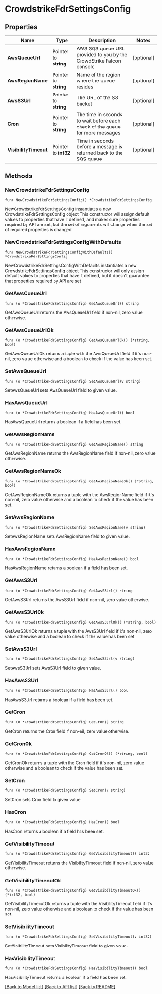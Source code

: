 # CrowdstrikeFdrSettingsConfig

## Properties

Name | Type | Description | Notes
------------ | ------------- | ------------- | -------------
**AwsQueueUrl** | Pointer to **string** | AWS SQS queue URL provided to you by the CrowdStrike Falcon console | [optional] 
**AwsRegionName** | Pointer to **string** | Name of the region where the queue resides | [optional] 
**AwsS3Url** | Pointer to **string** | The URL of the S3 bucket | [optional] 
**Cron** | Pointer to **string** | The time in seconds to wait before each check of the queue for more messages | [optional] 
**VisibilityTimeout** | Pointer to **int32** | Time in seconds before a message is returned back to the SQS queue | [optional] 

## Methods

### NewCrowdstrikeFdrSettingsConfig

`func NewCrowdstrikeFdrSettingsConfig() *CrowdstrikeFdrSettingsConfig`

NewCrowdstrikeFdrSettingsConfig instantiates a new CrowdstrikeFdrSettingsConfig object
This constructor will assign default values to properties that have it defined,
and makes sure properties required by API are set, but the set of arguments
will change when the set of required properties is changed

### NewCrowdstrikeFdrSettingsConfigWithDefaults

`func NewCrowdstrikeFdrSettingsConfigWithDefaults() *CrowdstrikeFdrSettingsConfig`

NewCrowdstrikeFdrSettingsConfigWithDefaults instantiates a new CrowdstrikeFdrSettingsConfig object
This constructor will only assign default values to properties that have it defined,
but it doesn't guarantee that properties required by API are set

### GetAwsQueueUrl

`func (o *CrowdstrikeFdrSettingsConfig) GetAwsQueueUrl() string`

GetAwsQueueUrl returns the AwsQueueUrl field if non-nil, zero value otherwise.

### GetAwsQueueUrlOk

`func (o *CrowdstrikeFdrSettingsConfig) GetAwsQueueUrlOk() (*string, bool)`

GetAwsQueueUrlOk returns a tuple with the AwsQueueUrl field if it's non-nil, zero value otherwise
and a boolean to check if the value has been set.

### SetAwsQueueUrl

`func (o *CrowdstrikeFdrSettingsConfig) SetAwsQueueUrl(v string)`

SetAwsQueueUrl sets AwsQueueUrl field to given value.

### HasAwsQueueUrl

`func (o *CrowdstrikeFdrSettingsConfig) HasAwsQueueUrl() bool`

HasAwsQueueUrl returns a boolean if a field has been set.

### GetAwsRegionName

`func (o *CrowdstrikeFdrSettingsConfig) GetAwsRegionName() string`

GetAwsRegionName returns the AwsRegionName field if non-nil, zero value otherwise.

### GetAwsRegionNameOk

`func (o *CrowdstrikeFdrSettingsConfig) GetAwsRegionNameOk() (*string, bool)`

GetAwsRegionNameOk returns a tuple with the AwsRegionName field if it's non-nil, zero value otherwise
and a boolean to check if the value has been set.

### SetAwsRegionName

`func (o *CrowdstrikeFdrSettingsConfig) SetAwsRegionName(v string)`

SetAwsRegionName sets AwsRegionName field to given value.

### HasAwsRegionName

`func (o *CrowdstrikeFdrSettingsConfig) HasAwsRegionName() bool`

HasAwsRegionName returns a boolean if a field has been set.

### GetAwsS3Url

`func (o *CrowdstrikeFdrSettingsConfig) GetAwsS3Url() string`

GetAwsS3Url returns the AwsS3Url field if non-nil, zero value otherwise.

### GetAwsS3UrlOk

`func (o *CrowdstrikeFdrSettingsConfig) GetAwsS3UrlOk() (*string, bool)`

GetAwsS3UrlOk returns a tuple with the AwsS3Url field if it's non-nil, zero value otherwise
and a boolean to check if the value has been set.

### SetAwsS3Url

`func (o *CrowdstrikeFdrSettingsConfig) SetAwsS3Url(v string)`

SetAwsS3Url sets AwsS3Url field to given value.

### HasAwsS3Url

`func (o *CrowdstrikeFdrSettingsConfig) HasAwsS3Url() bool`

HasAwsS3Url returns a boolean if a field has been set.

### GetCron

`func (o *CrowdstrikeFdrSettingsConfig) GetCron() string`

GetCron returns the Cron field if non-nil, zero value otherwise.

### GetCronOk

`func (o *CrowdstrikeFdrSettingsConfig) GetCronOk() (*string, bool)`

GetCronOk returns a tuple with the Cron field if it's non-nil, zero value otherwise
and a boolean to check if the value has been set.

### SetCron

`func (o *CrowdstrikeFdrSettingsConfig) SetCron(v string)`

SetCron sets Cron field to given value.

### HasCron

`func (o *CrowdstrikeFdrSettingsConfig) HasCron() bool`

HasCron returns a boolean if a field has been set.

### GetVisibilityTimeout

`func (o *CrowdstrikeFdrSettingsConfig) GetVisibilityTimeout() int32`

GetVisibilityTimeout returns the VisibilityTimeout field if non-nil, zero value otherwise.

### GetVisibilityTimeoutOk

`func (o *CrowdstrikeFdrSettingsConfig) GetVisibilityTimeoutOk() (*int32, bool)`

GetVisibilityTimeoutOk returns a tuple with the VisibilityTimeout field if it's non-nil, zero value otherwise
and a boolean to check if the value has been set.

### SetVisibilityTimeout

`func (o *CrowdstrikeFdrSettingsConfig) SetVisibilityTimeout(v int32)`

SetVisibilityTimeout sets VisibilityTimeout field to given value.

### HasVisibilityTimeout

`func (o *CrowdstrikeFdrSettingsConfig) HasVisibilityTimeout() bool`

HasVisibilityTimeout returns a boolean if a field has been set.


[[Back to Model list]](../README.md#documentation-for-models) [[Back to API list]](../README.md#documentation-for-api-endpoints) [[Back to README]](../README.md)


